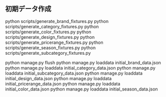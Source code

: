## 初期データ作成

<!-- 初期データファイル（JSON）作成 -->

python scripts/generate_brand_fixtures.py
python scripts/generate_category_fixtures.py
python scripts/generate_color_fixtures.py
python scripts/generate_design_fixtures.py
python scripts/generate_pricerange_fixtures.py
python scripts/generate_season_fixtures.py
python scripts/generate_subcategory_fixtures.py

<!-- データがクリアされるので注意 -->
<!-- 投入コマンド -->

python manage.py flush
python manage.py loaddata initial_brand_data.json
python manage.py loaddata initial_category_data.json
python manage.py loaddata initial_subcategory_data.json
python manage.py loaddata initial_design_data.json
python manage.py loaddata initial_pricerange_data.json
python manage.py loaddata initial_color_data.json
python manage.py loaddata initial_season_data.json
